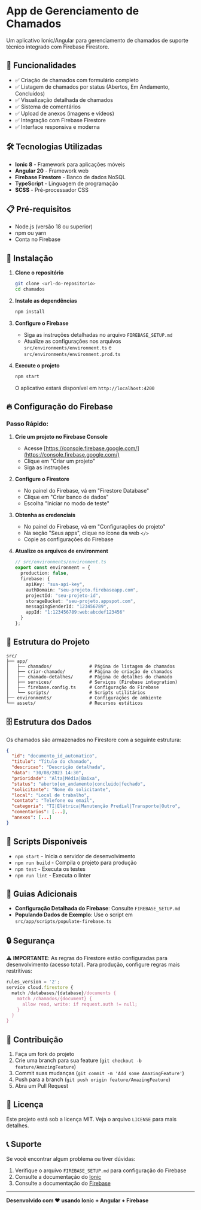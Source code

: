 # App de Gerenciamento de Chamados

Um aplicativo Ionic/Angular para gerenciamento de chamados de suporte técnico integrado com Firebase Firestore.

## 🚀 Funcionalidades

- ✅ Criação de chamados com formulário completo
- ✅ Listagem de chamados por status (Abertos, Em Andamento, Concluídos)
- ✅ Visualização detalhada de chamados
- ✅ Sistema de comentários
- ✅ Upload de anexos (imagens e vídeos)
- ✅ Integração com Firebase Firestore
- ✅ Interface responsiva e moderna

## 🛠️ Tecnologias Utilizadas

- **Ionic 8** - Framework para aplicações móveis
- **Angular 20** - Framework web
- **Firebase Firestore** - Banco de dados NoSQL
- **TypeScript** - Linguagem de programação
- **SCSS** - Pré-processador CSS

## 📋 Pré-requisitos

- Node.js (versão 18 ou superior)
- npm ou yarn
- Conta no Firebase

## 🔧 Instalação

1. **Clone o repositório**
   ```bash
   git clone <url-do-repositorio>
   cd chamados
   ```

2. **Instale as dependências**
   ```bash
   npm install
   ```

3. **Configure o Firebase**
   - Siga as instruções detalhadas no arquivo `FIREBASE_SETUP.md`
   - Atualize as configurações nos arquivos `src/environments/environment.ts` e `src/environments/environment.prod.ts`

4. **Execute o projeto**
   ```bash
   npm start
   ```

   O aplicativo estará disponível em `http://localhost:4200`

## 🔥 Configuração do Firebase

### Passo Rápido:

1. **Crie um projeto no Firebase Console**
   - Acesse [https://console.firebase.google.com/](https://console.firebase.google.com/)
   - Clique em "Criar um projeto"
   - Siga as instruções

2. **Configure o Firestore**
   - No painel do Firebase, vá em "Firestore Database"
   - Clique em "Criar banco de dados"
   - Escolha "Iniciar no modo de teste"

3. **Obtenha as credenciais**
   - No painel do Firebase, vá em "Configurações do projeto"
   - Na seção "Seus apps", clique no ícone da web `</>`
   - Copie as configurações do Firebase

4. **Atualize os arquivos de environment**
   ```typescript
   // src/environments/environment.ts
   export const environment = {
     production: false,
     firebase: {
       apiKey: "sua-api-key",
       authDomain: "seu-projeto.firebaseapp.com",
       projectId: "seu-projeto-id",
       storageBucket: "seu-projeto.appspot.com",
       messagingSenderId: "123456789",
       appId: "1:123456789:web:abcdef123456"
     }
   };
   ```

## 📱 Estrutura do Projeto

```
src/
├── app/
│   ├── chamados/              # Página de listagem de chamados
│   ├── criar-chamado/         # Página de criação de chamados
│   ├── chamado-detalhes/      # Página de detalhes do chamado
│   ├── services/              # Serviços (Firebase integration)
│   ├── firebase.config.ts     # Configuração do Firebase
│   └── scripts/               # Scripts utilitários
├── environments/              # Configurações de ambiente
└── assets/                    # Recursos estáticos
```

## 🗄️ Estrutura dos Dados

Os chamados são armazenados no Firestore com a seguinte estrutura:

```json
{
  "id": "documento_id_automatico",
  "titulo": "Título do chamado",
  "descricao": "Descrição detalhada",
  "data": "30/08/2023 14:30",
  "prioridade": "Alta|Média|Baixa",
  "status": "aberto|em_andamento|concluido|fechado",
  "solicitante": "Nome do solicitante",
  "local": "Local de trabalho",
  "contato": "Telefone ou email",
  "categoria": "TI|Elétrica|Manutenção Predial|Transporte|Outro",
  "comentarios": [...],
  "anexos": [...]
}
```

## 🚀 Scripts Disponíveis

- `npm start` - Inicia o servidor de desenvolvimento
- `npm run build` - Compila o projeto para produção
- `npm test` - Executa os testes
- `npm run lint` - Executa o linter

## 📖 Guias Adicionais

- **Configuração Detalhada do Firebase**: Consulte `FIREBASE_SETUP.md`
- **Populando Dados de Exemplo**: Use o script em `src/app/scripts/populate-firebase.ts`

## 🔒 Segurança

⚠️ **IMPORTANTE**: As regras do Firestore estão configuradas para desenvolvimento (acesso total). Para produção, configure regras mais restritivas:

```javascript
rules_version = '2';
service cloud.firestore {
  match /databases/{database}/documents {
    match /chamados/{document} {
      allow read, write: if request.auth != null;
    }
  }
}
```

## 🤝 Contribuição

1. Faça um fork do projeto
2. Crie uma branch para sua feature (`git checkout -b feature/AmazingFeature`)
3. Commit suas mudanças (`git commit -m 'Add some AmazingFeature'`)
4. Push para a branch (`git push origin feature/AmazingFeature`)
5. Abra um Pull Request

## 📄 Licença

Este projeto está sob a licença MIT. Veja o arquivo `LICENSE` para mais detalhes.

## 📞 Suporte

Se você encontrar algum problema ou tiver dúvidas:

1. Verifique o arquivo `FIREBASE_SETUP.md` para configuração do Firebase
2. Consulte a documentação do [Ionic](https://ionicframework.com/docs)
3. Consulte a documentação do [Firebase](https://firebase.google.com/docs)

---

**Desenvolvido com ❤️ usando Ionic + Angular + Firebase**